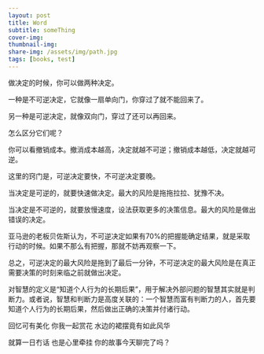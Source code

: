 ```yaml
---
layout: post
title: Word
subtitle: someThing
cover-img: 
thumbnail-img: 
share-img: /assets/img/path.jpg
tags: [books, test]
---
```


做决定的时候，你可以做两种决定。

一种是不可逆决定，它就像一扇单向门，你穿过了就不能回来了。

另一种是可逆决定，就像双向门，穿过了还可以再回来。



怎么区分它们呢？

你可以看撤销成本。撤消成本越高，决定就越不可逆；撤销成本越低，决定就越可逆。

这里的窍门是，可逆决定要快，不可逆决定要晚。

当决定是可逆的，就要快速做决定。最大的风险是拖拖拉拉、犹豫不决。

当决定是不可逆的，就要放慢速度，设法获取更多的决策信息。最大的风险是做出错误的决定。

亚马逊的老板贝佐斯认为，不可逆决定如果有70%的把握能确定结果，就是采取行动的时候。如果不那么有把握，那就不妨再观察一下。

总之，可逆决定的最大风险是拖到了最后一分钟，不可逆决定的最大风险是在真正需要决策的时刻来临之前就做出决定。

对智慧的定义是“知道个人行为的长期后果”，用于解决外部问题的智慧其实就是判断力。或者说，智慧和判断力是高度关联的：一个智慧而富有判断力的人，首先要知道个人行为的长期后果，然后做出正确的决策并付诸行动。


回忆可有美化
你我一起赏花
水边的裙摆竟有如此风华

就算一日冇话 也是心里牵挂
你的故事今天聊完了吗？

